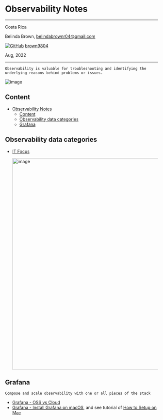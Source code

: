 # Observability Notes

----------

Costa Rica

Belinda Brown, belindabrownr04@gmail.com

[![GitHub](https://img.shields.io/badge/--181717?logo=github&logoColor=ffffff)](https://github.com/)
[brown9804](https://github.com/brown9804)

Aug, 2022

----------

`Observability is valuable for troubleshooting and identifying the underlying reasons behind problems or issues.`

  ![image](https://github.com/brown9804/Obs_Mon_LPath/assets/24630902/eebe5c5a-9b3e-4a96-9604-aa3b89c4b597)

## Content 

<!-- TOC -->

- [Observability Notes](#observability-notes)
  - [Content](#content)
  - [Observability data categories](#observability-data-categories)
  - [Grafana](#grafana)

<!-- /TOC -->

## Observability data categories 

* [IT Focus](https://acceldataio.medium.com/a-guide-to-evaluating-data-observability-tools-5589ad9d35ed)

  <img width="697" alt="image" src="https://github.com/brown9804/CenLog_LPath/assets/24630902/ba8fbad6-459d-4c2d-a4fb-807b3107730b">
  
## Grafana 

`Compose and scale observability with one or all pieces of the stack`

- [Grafana - OSS vs Cloud](https://grafana.com/oss-vs-cloud/)
- [Grafana - Install Grafana on macOS](https://grafana.com/docs/grafana/latest/setup-grafana/installation/mac/), and see tutorial of [How to Setup on Mac](https://www.youtube.com/watch?v=CYEpiVybM8c)
